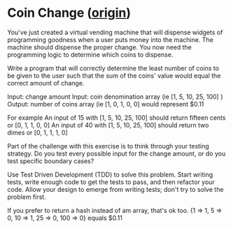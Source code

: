 # Coin Change ([origin](https://web.archive.org/web/20130216063932/http://craftsmanship.sv.cmu.edu/exercises/coin-change-kata))

You've just created a virtual vending machine that will dispense widgets of programming goodness when a user puts money into the machine. The machine should dispense the proper change. You now need the programming logic to determine which coins to dispense.

Write a program that will correctly determine the least number of coins to be given to the user such that the sum of the coins' value would equal the correct amount of change.

Input: change amount
Input: coin denomination array (ie [1, 5, 10, 25, 100] )
Output: number of coins array (ie [1, 0, 1, 0, 0] would represent $0.11

For example
An input of 15 with [1, 5, 10, 25, 100] should return fifteen cents or [0, 1, 1, 0, 0]
An input of 40 with [1, 5, 10, 25, 100] should return two dimes or [0, 1, 1, 1, 0]

Part of the challenge with this exercise is to think through your testing strategy. Do you test every possible input for the change amount, or do you test specific boundary cases?

Use Test Driven Development (TDD) to solve this problem. Start writing tests, write enough code to get the tests to pass, and then refactor your code. Allow your design to emerge from writing tests; don't try to solve the problem first.

If you prefer to return a hash instead of am array, that's ok too.  {1 => 1, 5 => 0, 10 => 1, 25 => 0, 100 => 0} equals $0.11
 
 